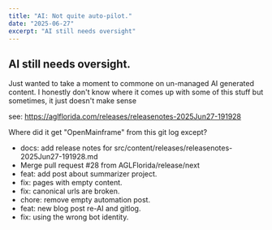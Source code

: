 ```yaml
---
title: "AI: Not quite auto-pilot."
date: "2025-06-27"
excerpt: "AI still needs oversight"
---
```


## AI still needs oversight.

Just wanted to take a moment to commone on un-managed AI generated content. I honestly don't know where it comes up with some of this stuff but sometimes, it just doesn't make sense

see: https://aglflorida.com/releases/releasenotes-2025Jun27-191928

Where did it get "OpenMainframe" from this git log except?
- docs: add release notes for src/content/releases/releasenotes-2025Jun27-191928.md
- Merge pull request #28 from AGLFlorida/release/next
- feat: add post about summarizer project.
- fix: pages with empty content.
- fix: canonical urls are broken.
- chore: remove empty automation post.
- feat: new blog post re-AI and gitlog.
- fix: using the wrong bot identity.